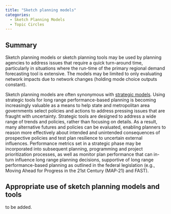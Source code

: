 ```yaml
---
title: "Sketch planning models"
categories:
  - Sketch Planning Models
  - Topic Circles
---
```


Summary
-------

Sketch planning models or sketch planning tools may be used by planning agencies to address issues that require a quick turn-around time, particularly in situations where the run-time of the primary regional demand forecasting tool is extensive. The models may be limited to only evaluating network impacts due to network changes (holding mode choice outputs constant).

Sketch planning models are often synonymous with [strategic models](Strategic_Models). Using strategic tools for long range performance-based planning is becoming increasingly valuable as a means to help state and metropolitan area governments select policies and actions to address pressing issues that are fraught with uncertainty. Strategic tools are designed to address a wide range of trends and policies, rather than focusing on details. As a result, many alternative futures and policies can be evaluated, enabling planners to reason more effectively about intended and unintended consequences of prospective policies and test plan resilience to uncertain external influences. Performance metrics set in a strategic phase may be incorporated into subsequent planning, programming and project prioritization processes, as well as monitor plan performance that can in-turn influence long range planning decisions, supportive of long range performance-based planning as outlined in the federal legislation (e.g., Moving Ahead for Progress in the 21st Century (MAP‐21) and FAST).

## Appropriate use of sketch planning models and tools

to be added.

